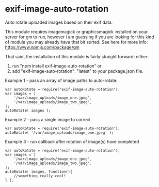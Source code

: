 # exif-image-auto-rotation
Auto rotate uploaded images based on their exif data.

This module requires imagemagick or graphicsmagick installed on your server for gm to run, however I am guessing if you are looking for this kind of module you may already have that bit sorted.
See here for more info: https://www.npmjs.com/package/gm

That said, the installation of this module is fairly straight forward; either:
1) run "npm install exif-image-auto-rotation"
or
2) add "exif-image-auto-rotation": "latest" to your package.json file.

Example 1 - pass an array of image paths to auto-rotate:
```
var autoRotate = require('exif-image-auto-rotation');
var images = [
	'/var/image_uploads/image_one.jpeg',
	'/var/image_uploads/image_two.jpeg',
];
autoRotate( images );
```

Example 2 - pass a single image to correct
```
var autoRotate = require('exif-image-auto-rotation');
autoRotate( '/var/image_uploads/image_one.jpeg' );
```

Example 3 - run callback after rotation of image(s) have completed
```
var autoRotate = require('exif-image-auto-rotation');
var images = [
	'/var/image_uploads/image_one.jpeg',
	'/var/image_uploads/image_two.jpeg',
];
autoRotate( images, function(){
	//something really cool!
} );
```